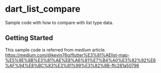 # dart_list_compare

Sample code with how to compare with list<Map> type data.

## Getting Started

This sample code is referred from medium article.
https://medium.com/@kevin76g/flutter%E3%81%AElist-map-%E5%9E%8B%E3%81%AE%E8%A6%81%E7%B4%A0%E3%82%92%E6%AF%94%E8%BC%83%E3%81%99%E3%82%8B-ffc281a50796
